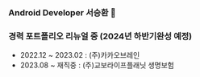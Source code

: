 ### Android Developer 서승환 👋
### 경력 포트폴리오 리뉴얼 중 (2024년 하반기완성 예정)

- 2022.12 ~ 2023.02  : (주)카카오브레인
- 2023.08 ~ 재직중     : (주)교보라이프플래닛 생명보험

